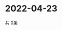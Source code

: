 # 2022-04-23
  共 0条

  <!-- BEGIN -->
  <!-- 最后更新时间Sat Apr 23 2022 07:06:40 GMT+0000 (Coordinated Universal Time) -->
  
  <!-- END -->
  
  